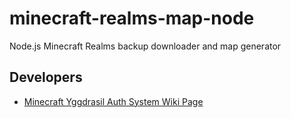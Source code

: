 # minecraft-realms-map-node

Node.js Minecraft Realms backup downloader and map generator

## Developers

- [Minecraft Yggdrasil Auth System Wiki Page](https://wiki.vg/Authentication)
